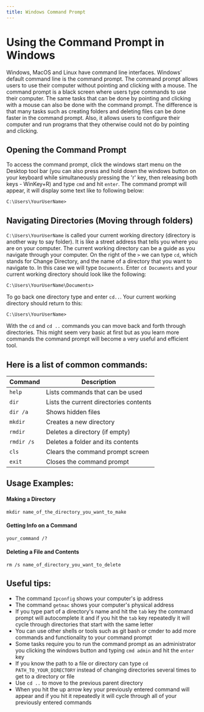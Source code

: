 ```yaml
---
title: Windows Command Prompt
---
```

# Using the Command Prompt in Windows
Windows, MacOS and Linux have command line interfaces. Windows' default command line is the command prompt. The command prompt allows users to use their computer without pointing and clicking with a mouse. The command prompt is a black screen where users type commands to use their computer. The same tasks that can be done by pointing and clicking with a mouse can also be done with the command prompt. The difference is that many tasks such as creating folders and deleting files can be done faster in the command prompt. Also, it allows users to configure their computer and run programs that they otherwise could not do by pointing and clicking.

## Opening the Command Prompt 
To access the command prompt, click the windows start menu on the Desktop tool bar (you can also press and hold down the windows button on your keyboard while simultaneously pressing the 'r' key, then releasing both keys - WinKey+R) and type `cmd` and hit `enter`. The command prompt will appear, it will display some text like to following below:
``` 
C:\Users\YourUserName>
```
## Navigating Directories (Moving through folders)
`C:\Users\YourUserName` is called your current working directory (directory is another way to say folder). It is like a street address that tells you where you are on your computer. The current working directory can be a guide as you navigate through your computer. On the right of the `>` we can type `cd`, which stands for Change Directory, and the name of a directory that you want to navigate to. In this case we will type `Documents`. Enter `cd Documents` and your current working directory should look like the following:
```
C:\Users\YourUserName\Documents>
```
To go back one directory type and enter `cd..`. Your current working directory should return to this:
```
C:\Users\YourUserName>
```
With the `cd` and `cd ..` commands you can move back and forth through directories. This might seem very basic at first but as you learn more commands the command prompt will become a very useful and efficient tool.

## Here is a list of common commands:
| Command | Description  |
|---------|--------------|
|`help`   |Lists commands that can be used|
|  `dir`  |Lists the current directories contents|
|`dir /a` |Shows hidden files|
| `mkdir` |Creates a new directory|
| `rmdir` |Deletes a directory (if empty)|
| `rmdir /s`|Deletes a folder and its contents
| `cls`  |Clears the command prompt screen
| `exit`|Closes the command prompt
 
## Usage Examples:
#### Making a Directory
```
mkdir name_of_the_directory_you_want_to_make
```
#### Getting Info on a Command
```
your_command /?
```
#### Deleting a File and Contents
```
rm /s name_of_directory_you_want_to_delete
```

## Useful tips:
-	The command `Ipconfig` shows your computer's ip address 
- The command `getmac` shows your computer's physical address
-	If you type part of a directory's name and hit the `tab` key the command prompt will autocomplete it and if you hit the `tab` key repeatedly it will cycle through directories that start with the same letter 
-	You can use other shells or tools such as git bash or cmder to add more commands and functionality to your command prompt 
- Some tasks require you to run the command prompt as an administrator you clicking the windows button and typing `cmd admin` and hit the `enter` key
- If you know the path to a file or directory can type `cd PATH_TO_YOUR_DIRECTORY` instead of changing directories several times to get to a directory or file 
- Use `cd ..` to move to the previous parent directory
- When you hit the up arrow key your previously entered command will appear and if you hit it repeatedly it will cycle through all of your previously entered commands 
